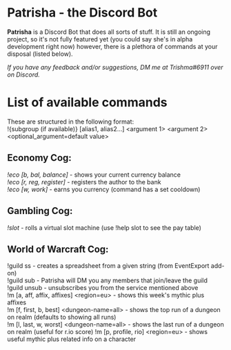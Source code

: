 # Patrisha - the Discord Bot

**Patrisha** is a Discord Bot that does all sorts of stuff. It is still an ongoing project, so it's not fully featured yet (you could say she's in alpha development right now) however, there is a plethora of commands at your disposal (listed below).

*If you have any feedback and/or suggestions, DM me at Trishma#6911 over on Discord.*

# List of available commands

These are structured in the following format:  
!{subgroup (if available)} \[alias1, alias2...] <argument 1> <argument 2> <optional_argument=default value> 

## Economy Cog:
*!eco \[b, bal, balance]* - shows your current currency balance  
*!eco \[r, reg, register]* - registers the author to the bank  
*!eco \[w, work]* - earns you currency (command has a set cooldown)  

## Gambling Cog:
*!slot <bet-amount>* - rolls a virtual slot machine (use !help slot to see the pay table)  

## World of Warcraft Cog:
!guild ss <import-string> - creates a spreadsheet from a given string (from EventExport add-on)  
!guild sub <realm-name> <guild-name> - Patrisha will DM you any members that join/leave the guild  
!guild unsub <realm-name> <guild-name> - unsubscribes you from the service mentioned above  
!m \[a, aff, affix, affixes] <region=eu> - shows this week's mythic plus affixes  
!m \[f, first, b, best] <realm-name> <dungeon-name=all> - shows the top run of a dungeon on realm (defaults to showing all runs)  
!m \[l, last, w, worst] <realm-name> <dungeon-name=all> - shows the last run of a dungeon on realm (useful for r.io score) 
!m \[p, profile, rio] <character-name> <realm-name> <region=eu> - shows useful mythic plus related info on a character
